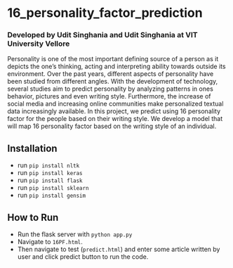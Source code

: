 # 16_personality_factor_prediction
### Developed by Udit Singhania and Udit Singhania at VIT University Vellore

Personality is one of the most important defining source of a person as it depicts the one’s thinking, acting and interpreting ability towards outside its environment. Over the past years, different aspects of personality have been studied from different angles. With the development of technology, several studies aim to predict personality by analyzing patterns in ones behavior, pictures and even writing style. Furthermore, the increase of social media and increasing online communities make
personalized textual data increasingly available. In this project, we predict using 16 personality factor for the people based on their writing style. We develop a model that will map 16 personality factor based on the writing style of an individual.

## Installation

-  run `pip install nltk` 
-  run `pip install keras`
-  run `pip install flask`
-  run `pip install sklearn`
-  run `pip install gensim`

## How to Run

-  Run the flask server with `python app.py`
-  Navigate to `16PF.html`.
-  Then navigate to test (`predict.html`) and enter some article written by user and click predict button to run the code.
